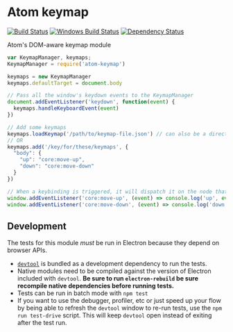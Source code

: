 # Atom keymap
[![Build Status](https://travis-ci.org/atom/atom-keymap.svg?branch=master)](https://travis-ci.org/atom/atom-keymap)
[![Windows Build Status](https://ci.appveyor.com/api/projects/status/github/Atom/atom-keymap?svg=true)](https://ci.appveyor.com/project/Atom/atom-keymap/branch/master)
[![Dependency Status](https://david-dm.org/atom/atom-keymap.svg)](https://david-dm.org/atom/atom-keymap)

Atom's DOM-aware keymap module

```js
var KeymapManager, keymaps;
KeymapManager = require('atom-keymap')

keymaps = new KeymapManager
keymaps.defaultTarget = document.body

// Pass all the window's keydown events to the KeymapManager
document.addEventListener('keydown', function(event) {
  keymaps.handleKeyboardEvent(event)
})

// Add some keymaps
keymaps.loadKeymap('/path/to/keymap-file.json') // can also be a directory of json / cson files
// OR
keymaps.add('/key/for/these/keymaps', {
  "body": {
    "up": "core:move-up",
    "down": "core:move-down"
  }
})

// When a keybinding is triggered, it will dispatch it on the node that was focused
window.addEventListener('core:move-up', (event) => console.log('up', event))
window.addEventListener('core:move-down', (event) => console.log('down', event))
```

## Development

The tests for this module *must* be run in Electron because they depend on browser APIs.

* [`devtool`](https://github.com/Jam3/devtool) is bundled as a development dependency to run the tests.
* Native modules need to be compiled against the version of Electron included with `devtool`. **Be sure to run `electron-rebuild` be sure recompile native dependencies before running tests.**
* Tests can be run in batch mode with `npm test`
* If you want to use the debugger, profiler, etc or just speed up your flow by being able to refresh the `devtool` window to re-run tests, use the `npm run test-drive` script. This will keep `devtool` open instead of exiting after the test run.
